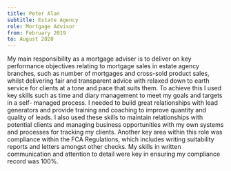 ```yaml
---
title: Peter Alan 
subtitle: Estate Agency
role: Mortgage Advisor
from: February 2019
to: August 2020
---
```

My main responsibility as a mortgage adviser is to deliver on key performance objectives relating to mortgage sales in estate agency branches, such as number of mortgages and cross-sold product sales, whilst delivering fair and transparent advice with relaxed down to earth service for clients at a tone and pace that suits them. To achieve this I used key skills such as time and diary management to meet my goals and targets in a self- managed process. I needed to build great relationships with lead generators and provide training and coaching to improve quantity and quality of leads. I also used these skills to maintain relationships with potential clients and managing business opportunities with my own systems and processes for tracking my clients. Another key area within this role was compliance within the FCA Regulations, which includes writing suitability reports and letters amongst other checks. My skills in written communication and attention to detail were key in ensuring my compliance record was 100%.
